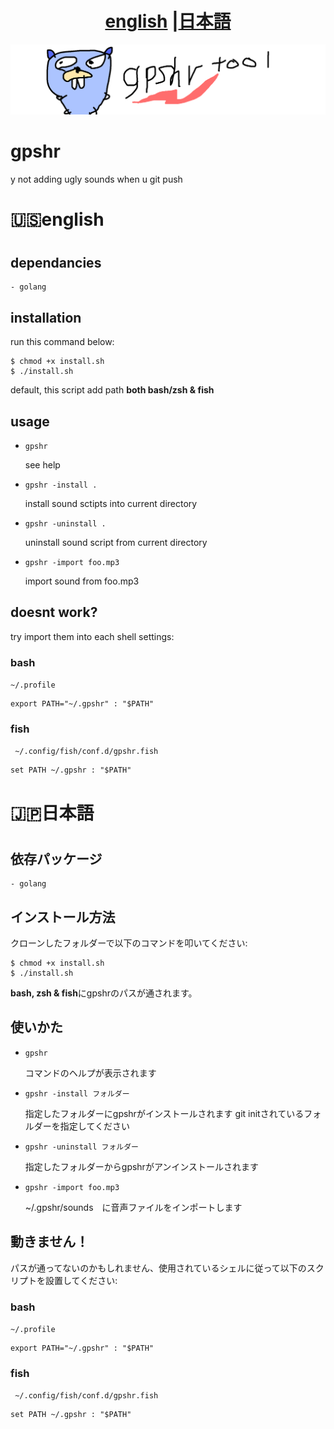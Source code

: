 
<h1 align="center"> <a href="#english">english</a> |<a href="#japanese">日本語</a></h1>

![README LOGO](_img/bak.png)
# gpshr

y not adding ugly sounds when u git push

<h1 align="left" id="english"> 🇺🇸english<h1>

## dependancies

    - golang

## installation

run this command below:

```
$ chmod +x install.sh
$ ./install.sh
```
default, this script add path **both bash/zsh & fish**

## usage

- ```gpshr``` 

    see help

- ```gpshr -install .``` 

    install sound sctipts into current directory

- ```gpshr -uninstall .``` 

    uninstall sound script from current directory

- ```gpshr -import foo.mp3``` 

    import sound from foo.mp3


## doesnt work? 
try import them into each shell settings:
### bash

``` ~/.profile ```

``` 
export PATH="~/.gpshr" : "$PATH" 
```

### fish
    
``` ~/.config/fish/conf.d/gpshr.fish```

``` 
set PATH ~/.gpshr : "$PATH" 
```


<h1 align="left" id="japanese"> 🇯🇵日本語<h1>

## 依存パッケージ

    - golang

## インストール方法

クローンしたフォルダーで以下のコマンドを叩いてください:

```
$ chmod +x install.sh
$ ./install.sh
```
 **bash, zsh & fish**にgpshrのパスが通されます。

## 使いかた

- ```gpshr``` 

    コマンドのヘルプが表示されます

- ```gpshr -install フォルダー``` 

    指定したフォルダーにgpshrがインストールされます
    git initされているフォルダーを指定してください
    

- ```gpshr -uninstall フォルダー``` 

    指定したフォルダーからgpshrがアンインストールされます

- ```gpshr -import foo.mp3``` 

    ~/.gpshr/sounds　に音声ファイルをインポートします


## 動きません！
パスが通ってないのかもしれません、使用されているシェルに従って以下のスクリプトを設置してください:
### bash

``` ~/.profile ```

``` 
export PATH="~/.gpshr" : "$PATH" 
```

### fish
    
``` ~/.config/fish/conf.d/gpshr.fish```

``` 
set PATH ~/.gpshr : "$PATH" 
```